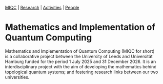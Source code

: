 [MIQC](https://benjimorris.github.io/miqc)  |  [Research](https://benjimorris.github.io/miqc/research.html)  |  [Activities](https://benjimorris.github.io/miqc/activities.html)  |  [People](https://benjimorris.github.io/miqc/people.html) 

# Mathematics and Implementation of Quantum Computing

Mathematics and Implementation of Quantum Computing (MIQC for short) is a collaborative project between the University of Leeds and Universität Hamburg funded for the period 1 July 2025 and 31 December 2026. It is an interdisciplinary project with the aim of developing the mathematics behind topological quantum systems; and fostering research links between our two universities. 




